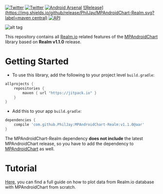[![Twitter](https://img.shields.io/badge/Twitter-@PhilippJahoda-blue.svg?style=flat)](http://twitter.com/philippjahoda)
[![Twitter](https://img.shields.io/badge/Twitter-@mpandroidchart-blue.svg?style=flat)](http://twitter.com/mpandroidchart)
[![Android Arsenal](https://img.shields.io/badge/Android%20Arsenal-MPAndroidChart--Realm-green.svg?style=true)](https://android-arsenal.com/details/1/3838)
[![Release](https://img.shields.io/github/release/PhilJay/MPAndroidChart-Realm.svg?label=maven central)](https://jitpack.io/#PhilJay/MPAndroidChart-Realm)      [![API](https://img.shields.io/badge/API-16%2B-green.svg?style=flat)](https://android-arsenal.com/api?level=16)

![alt tag](https://raw.github.com/PhilJay/MPAndroidChart-Realm/master/design/feature_graphic.png)

This repository contains all [Realm.io](http://realm.io) related features of the [MPAndroidChart](https://github.com/PhilJay/MPAndroidChart) library based on **Realm v1.1.0** release.

# Getting Started

 - To use this library, add the following to your project level `build.gradle`:
```gradle
allprojects {
	repositories {
		maven { url "https://jitpack.io" }
	}
}
```
 - Add this to your app `build.gradle`:
```gradle
dependencies {
	compile 'com.github.PhilJay:MPAndroidChart-Realm:v1.1.0@aar'
}
```

The MPAndroidChart-Realm dependency **does not include** the latest MPAndroidChart release, so you have to add the dependency to [MPAndroidChart](https://github.com/PhilJay/MPAndroidChart#usage) as well.

# Tutorial

[Here](https://github.com/PhilJay/MPAndroidChart-Realm/wiki/Realm.io-database-integration), you can find a full guide on how to plot data from Realm.io database with MPAndroidChart from scratch.
